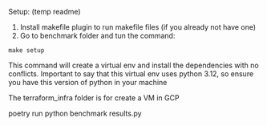 Setup: (temp readme)

1. Install makefile plugin to run makefile files (if you already not have one)
2. Go to benchmark folder and tun the command:
```
make setup
```
This command will create a virtual env and install the dependencies with no conflicts.
Important to say that this virtual env uses python 3.12, so ensure you have this version of python in your machine



The terraform_infra folder is for create a VM in GCP


poetry run python benchmark results.py